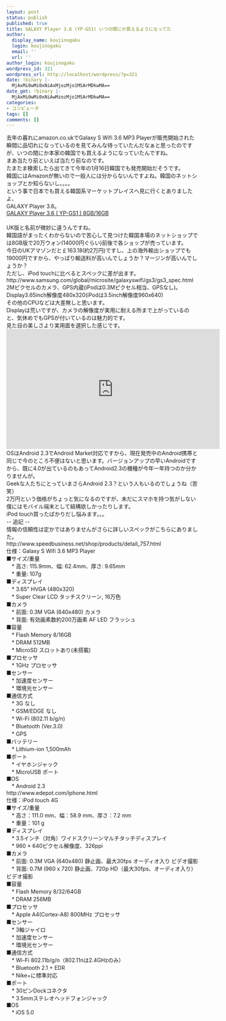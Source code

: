 ```yaml
---
layout: post
status: publish
published: true
title: GALAXY Player 3.6 (YP-GS1) いつの間にか買えるようになってた
author:
  display_name: koujinogaku
  login: koujinogaku
  email: ''
  url: ''
author_login: koujinogaku
wordpress_id: 321
wordpress_url: http://localhost/wordpress/?p=321
date: !binary |-
  MjAxMi0wMi0xNiAxMjozMjo1MSArMDkwMA==
date_gmt: !binary |-
  MjAxMi0wMi0xNiAwMzozMjo1MSArMDkwMA==
categories:
- コンピュータ
tags: []
comments: []
---
```

<p>去年の暮れにamazon.co.ukでGalaxy S Wifi 3.6 MP3 Playerが販売開始された瞬間に品切れになっているのを見てみんな待っていたんだなぁと思ったのですが、いつの間にか本家の韓国でも買えるようになっていたんですね。<br />
まあ当たり前といえば当たり前なのです。<br />
たまたま検索したら出てきて今年の1月16日韓国でも発売開始だそうです。<br />
韓国にはAmazonが無いので一般人には分からないんですよね。韓国のネットショップとか知らないし。。。。<br />
という事で日本でも買える韓国系マーケットプレイスへ見に行くとありましたよ、<br />
GALAXY Player 3.6。<br />
<a href="http://px.a8.net/svt/ejp?a8mat=1U17EV+D4Q73M+1RSE+BW8O2&a8ejpredirect=http%3A%2F%2Flist.qoo10.jp%2Fitem%2F%25E3%2582%25B5%25E3%2583%25A0%25E3%2582%25B9%25E3%2583%25B3%25E9%259B%25BB%25E5%25AD%2590-SAMSUNG-GALAXY-PLAYER-YP-GS1-8GB%2F404472030%3Fjaehuid%3D200000138" target="_blank">GALAXY Player 3.6 ( YP-GS1 ) 8GB/16GB</a><br />
<img border="0" width="1" height="1" src="http://www14.a8.net/0.gif?a8mat=1U17EV+D4Q73M+1RSE+BW8O2" alt=""><br />
<a href="http://px.a8.net/svt/ejp?a8mat=1U17EV+D4Q73M+1RSE+BWGDT&a8ejpredirect=http%3A%2F%2Flist.qoo10.jp%2Fitem%2F%25E3%2582%25B5%25E3%2583%25A0%25E3%2582%25B9%25E3%2583%25B3%25E9%259B%25BB%25E5%25AD%2590-%25E9%2580%2581%25E6%2596%2599%25E7%2584%25A1%25E6%2596%2599-SAMSUNG-GALAXY-PLAYER-YP%2F406009356%3Fjaehuid%3D200000138" target="_blank"><br />
<img border="0" alt="" src="http://gd.image-gmkt.com/mi/122/883/413883122.jpg"></a><br />
<img border="0" width="1" height="1" src="http://www10.a8.net/0.gif?a8mat=1U17EV+D4Q73M+1RSE+BWGDT" alt=""><br />
UK版と名前が微妙に違うんですね。<br />
韓国語がまったくわからないので苦心して見つけた韓国本場のネットショップでは8GB版で20万ウォン(14000円ぐらい)前後で各ショップが売っています。<br />
今日のUKアマゾンだと￡163.18(約2万円)ですし、上の海外輸出ショップでも19000円ですから、やっぱり輸送料が高いんでしょうか？マージンが高いんでしょうか？<br />
ただし、iPod touchに比べるとスペックに差が出ます。<br />
http://www.samsung.com/global/microsite/galaxyswifi/gs3/gs3_spec.html<br />
2Mピクセルのカメラ、GPS内蔵(iPodは0.3Mピクセル相当、GPSなし)。<br />
Display3.65inch解像度480x320(iPodは3.5inch解像度960x640)<br />
その他のCPUなどは大差無しと思います。<br />
Displayは荒いですが、カメラの解像度が実用に耐える所まで上がっているのと、気休めでもGPSが付いているのは魅力的です。<br />
見た目の美しさより実用面を選択した感じです。<br />
<iframe width="560" height="315" src="http://www.youtube.com/embed/6bFgSP7RBno" frameborder="0" allowfullscreen></iframe><br />
OSはAndroid 2.3でAndroid Market対応ですから、現在発売中のAndroid携帯と同じで今のところ不便はないと思います。バージョンアップの早いAndroidですから、既に4.0が出ているのもあってAndroid2.3の機種が今年一年持つのか分かりませんが。<br />
Geekな人たちにとっていまさらAndroid 2.3？という人もいるのでしょうね（苦笑）<br />
2万円という価格がちょっと気になるのですが、未だにスマホを持つ気がしない僕にはモバイル端末として結構欲しかったりします。<br />
iPod touch買ったばかりだし悩みます。。。<br />
-- 追記 --<br />
情報の信頼性は定かではありませんがさらに詳しいスペックがこちらにありました。<br />
http://www.speedbusiness.net/shop/products/detail_757.html<br />
仕様：Galaxy S Wifi 3.6 MP3 Player<br />
■サイズ/重量<br />
　* 高さ: 115.9mm、幅: 62.4mm、厚さ: 9.65mm<br />
　* 重量: 107g<br />
■ディスプレイ<br />
　* 3.65" HVGA (480x320)<br />
　* Super Clear LCD タッチスクリーン, 16万色<br />
■カメラ<br />
　* 前面: 0.3M VGA (640x480) カメラ<br />
　* 背面: 有効画素数約200万画素 AF LED フラッシュ<br />
■容量<br />
　* Flash Memory 8/16GB<br />
　* DRAM 512MB<br />
　* MicroSD スロットあり(未搭載)<br />
■プロセッサ<br />
　* 1GHz プロセッサ<br />
■センサー<br />
　* 加速度センサー<br />
　* 環境光センサー<br />
■通信方式<br />
　* 3G なし<br />
　* GSM/EDGE なし<br />
　* Wi-Fi (802.11 b/g/n)<br />
　* Bluetooth (Ver.3.0)<br />
　* GPS<br />
■バッテリー<br />
　* Lithium-ion 1,500mAh<br />
■ポート<br />
　* イヤホンジャック<br />
　* MicroUSB ポート<br />
■OS<br />
　* Android 2.3<br />
http://www.edepot.com/iphone.html<br />
仕様：iPod touch 4G<br />
■サイズ/重量<br />
　* 高さ：111.0 mm、幅：58.9 mm、厚さ：7.2 mm<br />
　* 重量：101 g<br />
■ディスプレイ<br />
　* 3.5インチ（対角）ワイドスクリーンマルチタッチディスプレイ<br />
　* 960 × 640ピクセル解像度、326ppi<br />
■カメラ<br />
　* 前面: 0.3M VGA (640x480) 静止画、最大30fps オーディオ入り ビデオ撮影<br />
　* 背面: 0.7M (960 x 720) 静止画、720p HD（最大30fps、オーディオ入り）ビデオ撮影<br />
■容量<br />
　* Flash Memory 8/32/64GB<br />
　* DRAM 256MB<br />
■プロセッサ<br />
　* Apple A4(Cortex-A8) 800MHz プロセッサ<br />
■センサー<br />
　* 3軸ジャイロ<br />
　* 加速度センサー<br />
　* 環境光センサー<br />
■通信方式<br />
　* Wi-Fi 802.11b/g/n（802.11nは2.4GHzのみ）<br />
　* Bluetooth 2.1 + EDR<br />
　* Nike+に標準対応<br />
■ポート<br />
　* 30ピンDockコネクタ<br />
　* 3.5mmステレオヘッドフォンジャック<br />
■OS<br />
　* iOS 5.0</p>
